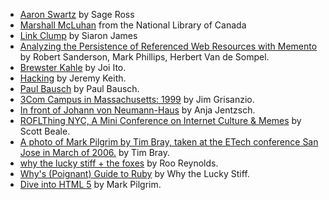 * [Aaron Swartz](http://www.flickr.com/photos/34166194@N00/3835494997) by Sage Ross
* [Marshall McLuhan](https://en.wikipedia.org/wiki/File:Marshall_McLuhan_holding_a_mirror.jpg) from the National Library of Canada
* [Link Clump](http://www.flickr.com/photos/59489479@N08/9938855685/) by Siaron James
* [Analyzing the Persistence of Referenced Web Resources with Memento](http://arxiv.org/abs/1105.3459) by Robert Sanderson, Mark Phillips, Herbert Van de Sompel.
* [Brewster Kahle](http://www.flickr.com/photos/35034362831@N01/3869613988) by Joi Ito.
* [Hacking](http://www.flickr.com/photos/adactio/9818910816/) by Jeremy Keith.
* [Paul Bausch](http://www.onfocus.com/about) by Paul Bausch.
* [3Com Campus in Massachusetts: 1999](http://www.flickr.com/photos/jimgris/65769319/) by Jim Grisanzio.
* [In front of Johann von Neumann-Haus](http://www.flickr.com/photos/anjeve/72048767/) by Anja Jentzsch.
* [ROFLThing NYC, A Mini Conference on Internet Culture & Memes](http://www.flickr.com/photos/laughingsquid/3227372389/) by Scott Beale.
* [ A photo of Mark Pilgrim by Tim Bray, taken at the ETech conference San Jose in March of 2006.](https://en.wikipedia.org/wiki/File:Mark_Pilgrim.jpg) by Tim Bray.
* [why the lucky stiff + the foxes](http://www.flickr.com/photos/rooreynolds/243810683) by Roo Reynolds.
* [Why's (Poignant) Guide to Ruby](http://mislav.uniqpath.com/poignant-guide/) by Why the Lucky Stiff.
* [Dive into HTML 5](http://diveintohtml5.info/) by Mark Pilgrim.

